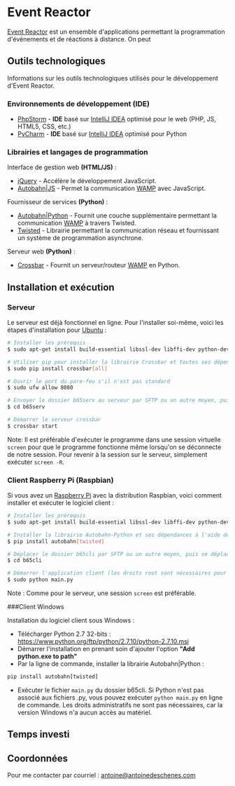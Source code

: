 ﻿Event Reactor
=============

[Event Reactor] est un ensemble d'applications permettant la programmation d'événements et de réactions à distance. On peut 

Outils technologiques
---------------------
Informations sur les outils technologiques utilisés pour le développement d'Event Reactor.

### Environnements de développement (**IDE**)
 - [PhpStorm] - **IDE** basé sur [IntelliJ IDEA] optimisé pour le web (PHP, JS, HTML5, CSS, etc.)
 - [PyCharm] - **IDE** basé sur [IntelliJ IDEA] optimisé pour Python


### Librairies et langages de programmation
Interface de gestion web __(HTML/JS)__ :
 - [jQuery] - Accélère le développement JavaScript.
 - [Autobahn|JS] - Permet la communication [WAMP] avec JavaScript.

Fournisseur de services __(Python)__ :
 - [Autobahn|Python] - Fournit une couche supplémentaire permettant la communication [WAMP] à travers Twisted.
 - [Twisted] - Librairie permettant la communication réseau et fournissant un système de programmation asynchrone.

Serveur web __(Python)__ :
 - [Crossbar] - Fournit un serveur/routeur [WAMP] en Python.

Installation et exécution
-------------------------
### Serveur
Le serveur est déjà fonctionnel en ligne. Pour l'installer soi-même, voici les étapes d'installation pour [Ubuntu] :
```sh 
# Installer les prérequis
$ sudo apt-get install build-essential libssl-dev libffi-dev python-dev python-pip

# Utiliser pip pour installer la librairie Crossbar et toutes ses dépendances 
$ sudo pip install crossbar[all]

# Ouvrir le port du pare-feu s'il n'est pas standard
$ sudo ufw allow 8080

# Envoyer le dossier b65serv au serveur par SFTP ou un autre moyen, puis se déplacer dans le dossier
$ cd b65serv

# Démarrer le serveur crossbar
$ crossbar start
```
Note: Il est préférable d'exécuter le programme dans une session virtuelle `screen` pour que le programme fonctionne même lorsqu'on se déconnecte de notre session. Pour revenir à la session sur le  serveur, simplement exécuter `screen -R`.

### Client Raspberry Pi (Raspbian)
Si vous avez un [Raspberry Pi] avec la distribution Raspbian, voici comment installer et exécuter le logiciel client :
```sh
# Installer les prérequis 
$ sudo apt-get install build-essential libssl-dev libffi-dev python-dev python-pip libi2c-dev i2c-tools

# Installer la librairie Autobahn-Python et ses dépendances à l'aide de pip
$ pip install autobahn[twisted]

# Déplacer le dossier b65cli par SFTP ou un autre moyen, puis se déplacer dans le dossier
$ cd b65cli

# Démarrer l'application client (les droits root sont nécessaires pour avoir accès au matériel)
$ sudo python main.py
```
Note : Comme pour le serveur, une session `screen` est préférable.

###Client Windows

Installation du logiciel client sous Windows :
 * Télécharger Python 2.7 32-bits : https://www.python.org/ftp/python/2.7.10/python-2.7.10.msi
 * Démarrer l'installation en prenant soin d'ajouter l'option **"Add python.exe to path"**
 * Par la ligne de commande, installer la librairie Autobahn|Python : 

```cmd
pip install autobahn[twisted]
```

 - Exécuter le fichier `main.py` du dossier b65cli. Si Python n'est pas associé aux fichiers .py, vous pouvez exécuter `python main.py` en ligne de commande. Les droits administratifs ne sont pas nécessaires, car la version Windows n'a aucun accès au matériel. 

Temps investi
-------------


Coordonnées
-----------
Pour me contacter par courriel : antoine@antoinedeschenes.com


<!-- Sites en références -->

[Event Reactor]:https://bitbucket.org/antoinedeschenes/eventreactor

[Crossbar]:http://crossbar.io/
[WAMP]:http://wamp.ws/
[Autobahn|JS]:http://autobahn.ws/js/
[jQuery]:https://jquery.com/
[Autobahn|Python]:http://autobahn.ws/python/
[Twisted]:https://twistedmatrix.com/

[IntelliJ IDEA]:https://www.jetbrains.com/idea/
[PhpStorm]:https://www.jetbrains.com/phpstorm/
[PyCharm]:https://www.jetbrains.com/pycharm/

[Ubuntu]:http://www.ubuntu.com
[Raspberry Pi]:https://www.raspberrypi.org/